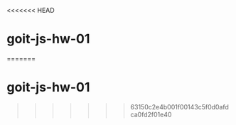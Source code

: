 <<<<<<< HEAD
# goit-js-hw-01
=======
# goit-js-hw-01
>>>>>>> 63150c2e4b001f00143c5f0d0afdca0fd2f01e40
